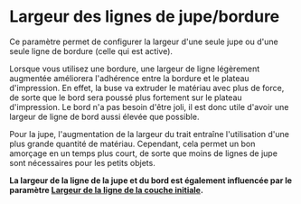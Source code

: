 Largeur des lignes de jupe/bordure
====
Ce paramètre permet de configurer la largeur d'une seule jupe ou d'une seule ligne de bordure (celle qui est active).

Lorsque vous utilisez une bordure, une largeur de ligne légèrement augmentée améliorera l'adhérence entre la bordure et le plateau d'impression. En effet, la buse va extruder le matériau avec plus de force, de sorte que le bord sera poussé plus fortement sur le plateau d'impression. Le bord n'a pas besoin d'être joli, il est donc utile d'avoir une largeur de ligne de bord aussi élevée que possible.

Pour la jupe, l'augmentation de la largeur du trait entraîne l'utilisation d'une plus grande quantité de matériau. Cependant, cela permet un bon amorçage en un temps plus court, de sorte que moins de lignes de jupe sont nécessaires pour les petits objets.

**La largeur de la ligne de la jupe et du bord est également influencée par le paramètre [Largeur de la ligne de la couche initiale](initial_layer_line_width_factor.md).**
